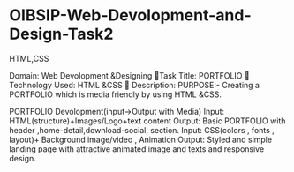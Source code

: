 # OIBSIP-Web-Devolopment-and-Design-Task2
HTML,CSS

Domain: Web Devolopment &Designing
📌Task Title: PORTFOLIO
 📌Technology Used: HTML &CSS
📌 Description:
PURPOSE:- Creating a PORTFOLIO which is media friendly by using HTML &CSS.

PORTFOLIO Devolopment(input->Output with Media)
Input: HTML(structure)+Images/Logo+text content
Output: Basic PORTFOLIO with header ,home-detail,download-social, section.
Input: CSS(colors , fonts , layout)+ Background image/video , Animation 
Output: Styled and simple landing page with attractive animated image and texts and responsive design.
